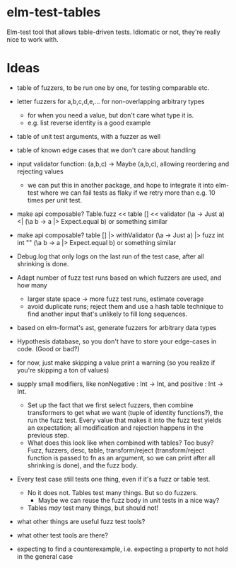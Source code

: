 # elm-test-tables
Elm-test tool that allows table-driven tests. Idiomatic or not, they're really nice to work with.


# Ideas

- table of fuzzers, to be run one by one, for testing comparable etc.
- letter fuzzers for a,b,c,d,e,... for non-overlapping arbitrary types
  - for when you need a value, but don't care what type it is.
  - e.g. list reverse identity is a good example

- table of unit test arguments, with a fuzzer as well
- table of known edge cases that we don't care about handling

- input validator function: (a,b,c) -> Maybe (a,b,c), allowing reordering and rejecting values
  - we can put this in another package, and hope to integrate it into elm-test where we can fail tests as flaky if we retry more than e.g. 10 times per unit test.

- make api composable? Table.fuzz << table [] << validator (\a -> Just a) <| (\a b -> a |> Expect.equal b) or something similar
- make api composable? table [] |> withValidator (\a -> Just a) |> fuzz int int "" (\a b -> a |> Expect.equal b) or something similar

- Debug.log that only logs on the last run of the test case, after all shrinking is done.
- Adapt number of fuzz test runs based on which fuzzers are used, and how many
  - larger state space -> more fuzz test runs, estimate coverage
  - avoid duplicate runs; reject them and use a hash table technique to find another input that's unlikely to fill long sequences.

- based on elm-format's ast, generate fuzzers for arbitrary data types

- Hypothesis database, so you don't have to store your edge-cases in code. (Good or bad?)

- for now, just make skipping a value print a warning (so you realize if you're skipping a ton of values)

- supply small modifiers, like nonNegative : Int -> Int, and positive : Int -> Int.
  - Set up the fact that we first select fuzzers, then combine transformers to get what we want (tuple of identity functions?), the run the fuzz test. Every value that makes it into the fuzz test yields an expectation; all modification and rejection happens in the previous step.
  - What does this look like when combined with tables? Too busy? Fuzz, fuzzers, desc, table, transform/reject (transform/reject function is passed to fn as an argument, so we can print after all shrinking is done), and the fuzz body.

- Every test case still tests one thing, even if it's a fuzz or table test.
  - No it does not. Tables test many things. But so do fuzzers.
    - Maybe we can reuse the fuzz body in unit tests in a nice way?
  - Tables _may_ test many things, but should not!

- what other things are useful fuzz test tools?
- what other test tools are there?

- expecting to find a counterexample, i.e. expecting a property to not hold in the general case
